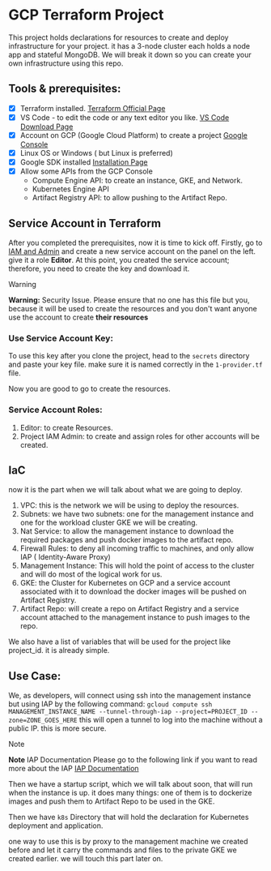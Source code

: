 # GCP Terraform Project
This project holds declarations for resources to create and deploy infrastructure for your project. it has a 3-node cluster each holds a node app and stateful MongoDB.
We will break it down so you can create your own infrastructure using this repo.

## Tools & prerequisites: 

- [x] Terraform installed. [Terraform Official Page](https://www.terraform.io/)
- [x] VS Code - to edit the code or any text editor you like. [VS Code Download Page](https://code.visualstudio.com/Download)
- [x] Account on GCP (Google Cloud Platform) to create a project [Google Console](https://console.cloud.google.com/?hl=en)
- [x] Linux OS or Windows ( but Linux is preferred)
- [x] Google SDK installed [Installation Page](https://cloud.google.com/sdk/docs/install)
- [X] Allow some APIs from the GCP Console
  - Compute Engine API: to create an instance, GKE, and Network.
  - Kubernetes Engine API
  - Artifact Registry API: to allow pushing to the Artifact Repo.

## Service Account in Terraform

After you completed the prerequisites, now it is time to kick off. 
Firstly, go to [IAM and Admin](https://cloud.google.com/iam/docs/understanding-roles?hl=en&_ga=2.78860308.-1259743793.1696456487&_gac=1.16844747.1697486513.CjwKCAjwvrOpBhBdEiwAR58-3N1gjCWR2DmCANH4ix00IrGV--9v6cnsLcAZmzavDXeJOm1a9QUlcBoC1IcQAvD_BwE#predefined_roles)
and create a new service account on the panel on the left. give it a role **Editor**. At this point, you created the service account; therefore, you need to create the key and download it.

> [!WARNING]
> **Warning:** Security Issue.
> Please ensure that no one has this file but you, because it will be used to create the resources and you don't want anyone use the account to create **their resources**

### Use Service Account Key:

To use this key after you clone the project, head to the `secrets` directory and paste your key file. make sure it is named correctly in the `1-provider.tf` file.

Now you are good to go to create the resources.

### Service Account Roles:
1. Editor: to create Resources.
2. Project IAM Admin: to create and assign roles for other accounts will be created.

## IaC

now it is the part when we will talk about what we are going to deploy.
1. VPC: this is the network we will be using to deploy the resources.
2. Subnets: we have two subnets: one for the management instance and one for the workload cluster GKE we will be creating.
3. Nat Service: to allow the management instance to download the required packages and push docker images to the artifact repo.
4. Firewall Rules: to deny all incoming traffic to machines, and only allow IAP ( Identity-Aware Proxy)
5. Management Instance: This will hold the point of access to the cluster and will do most of the logical work for us.
6. GKE: the Cluster for Kubernetes on GCP and a service account associated with it to download the docker images will be pushed on Artifact Registry.
7. Artifact Repo: will create a repo on Artifact Registry and a service account attached to the management instance to push images to the repo.

We also have a list of variables that will be used for the project like project_id. it is already simple.

## Use Case: 

We, as developers, will connect using ssh into the management instance but using IAP by the following command: 
`gcloud compute ssh MANAGEMENT_INSTANCE_NAME --tunnel-through-iap --project=PROJECT_ID --zone=ZONE_GOES_HERE`
this will open a tunnel to log into the machine without a public IP. this is more secure. 

> [!NOTE]
> **Note** IAP Documentation
> Please go to the following link if you want to read more about the IAP [IAP Documentation](https://cloud.google.com/iap?hl=en)

Then we have a startup script, which we will talk about soon, that will run when the instance is up. it does many things: one of them is to dockerize images and push them to Artifact Repo to be used in the GKE.

Then we have `k8s` Directory that will hold the declaration for Kubernetes deployment and application.

one way to use this is by proxy to the management machine we created before and let it carry the commands and files to the private GKE we created earlier. we will touch this part later on. 
